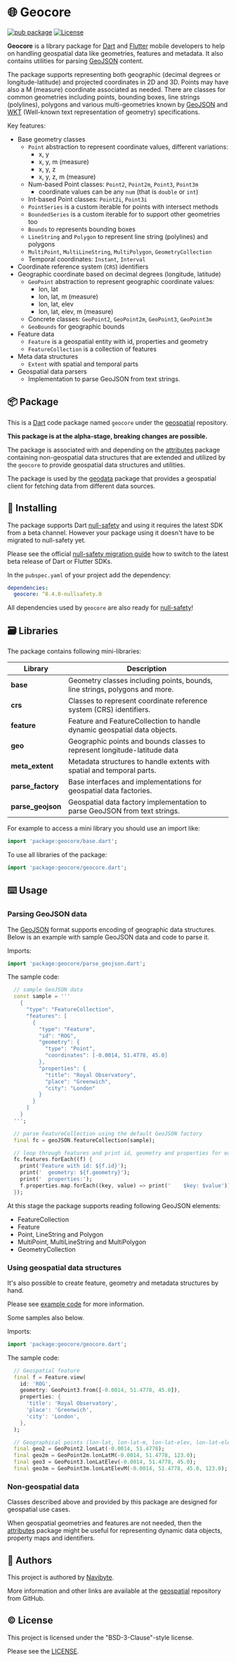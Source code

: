 # :globe_with_meridians: Geocore

[![pub package](https://img.shields.io/pub/v/geocore.svg)](https://pub.dev/packages/geocore) [![License](https://img.shields.io/badge/License-BSD%203--Clause-blue.svg)](https://opensource.org/licenses/BSD-3-Clause)

**Geocore** is a library package for [Dart](https://dart.dev/) and 
[Flutter](https://flutter.dev/) mobile developers to help on handling geospatial
data like geometries, features and metadata. It also contains utilities for 
parsing [GeoJSON](https://geojson.org/) content. 

The package supports representing both geographic (decimal degrees or 
longitude-latitude) and projected coordinates in 2D and 3D. Points may have also
a M (measure) coordinate associated as needed. There are classes for common
geometries including points, bounding boxes, line strings (polylines), polygons
and various multi-geometries known by [GeoJSON](https://geojson.org/) and 
[WKT](https://en.wikipedia.org/wiki/Well-known_text_representation_of_geometry)
(Well-known text representation of geometry) specifications.

Key features:
* Base geometry classes
  * `Point` abstraction to represent coordinate values, different variations:
    * x, y
    * x, y, m (measure)
    * x, y, z
    * x, y, z, m (measure)
  * Num-based Point classes: `Point2`, `Point2m`, `Point3`, `Point3m`
    * coordinate values can be any `num` (that is `double` or `int`)
  * Int-based Point classes: `Point2i`, `Point3i`
  * `PointSeries` is a custom iterable for points with intersect methods
  * `BoundedSeries` is a custom iterable for to support other geometries too
  * `Bounds` to represents bounding boxes
  * `LineString` and `Polygon` to represent line string (polylines) and polygons
  * `MultiPoint`, `MultiLineString`, `MultiPolygon`, `GeometryCollection`
  * Temporal coordinates: `Instant`, `Interval`  
* Coordinate reference system (`CRS`) identifiers
* Geographic coordinate based on decimal degrees (longitude, latitude)
  * `GeoPoint` abstraction to represent geographic coordinate values:
    * lon, lat
    * lon, lat, m (measure)
    * lon, lat, elev
    * lon, lat, elev, m (measure)
  * Concrete classes: `GeoPoint2`, `GeoPoint2m`, `GeoPoint3`, `GeoPoint3m`
  * `GeoBounds` for geographic bounds
* Feature data
  * `Feature` is a geospatial entity with id, properties and geometry
  * `FeatureCollection` is a collection of features
* Meta data structures
  * `Extent` with spatial and temporal parts
* Geospatial data parsers
  * Implementation to parse GeoJSON from text strings.

## :package: Package

This is a [Dart](https://dart.dev/) code package named `geocore` under the 
[geospatial](https://github.com/navibyte/geospatial) repository. 

**This package is at the alpha-stage, breaking changes are possible.** 

The package is associated with and depending on the 
[attributes](https://pub.dev/packages/attributes) package containing 
non-geospatial data structures that are extended and utilized by the 
`geocore` to provide geospatial data structures and utilities. 

The package is used by the [geodata](https://pub.dev/packages/geodata) package
that provides a geospatial client for fetching data from different data sources.

## :electric_plug: Installing

The package supports Dart [null-safety](https://dart.dev/null-safety) and 
using it requires the latest SDK from a beta channel. However your package using
it doesn't have to be migrated to null-safety yet.    

Please see the official 
[null-safety migration guide](https://dart.dev/null-safety/migration-guide)
how to switch to the latest beta release of Dart or Flutter SDKs.

In the `pubspec.yaml` of your project add the dependency:

```yaml
dependencies:
  geocore: ^0.4.0-nullsafety.0
```

All dependencies used by `geocore` are also ready for 
[null-safety](https://dart.dev/null-safety)!

## :card_file_box: Libraries

The package contains following mini-libraries:

Library              | Description 
-------------------- | -----------
**base**             | Geometry classes including points, bounds, line strings, polygons and more.
**crs**              | Classes to represent coordinate reference system (CRS) identifiers.
**feature**          | Feature and FeatureCollection to handle dynamic geospatial data objects.
**geo**              | Geographic points and bounds classes to represent longitude-latitude data
**meta_extent**      | Metadata structures to handle extents with spatial and temporal parts.
**parse_factory**    | Base interfaces and implementations for geospatial data factories.
**parse_geojson**    | Geospatial data factory implementation to parse GeoJSON from text strings.

For example to access a mini library you should use an import like:

```dart
import 'package:geocore/base.dart';
```

To use all libraries of the package:

```dart
import 'package:geocore/geocore.dart';
```

## :keyboard: Usage

### Parsing GeoJSON data

The [GeoJSON](https://geojson.org/) format supports encoding of geographic data
structures. Below is an example with sample GeoJSON data and code to parse it.

Imports:

```dart
import 'package:geocore/parse_geojson.dart';
```

The sample code:

```dart
  // sample GeoJSON data
  const sample = '''
    {
      "type": "FeatureCollection",
      "features": [
        {
          "type": "Feature",
          "id": "ROG",
          "geometry": {
            "type": "Point",
            "coordinates": [-0.0014, 51.4778, 45.0]  
          },
          "properties": {
            "title": "Royal Observatory",
            "place": "Greenwich",
            "city": "London"
          }
        }  
      ]
    }
  ''';

  // parse FeatureCollection using the default GeoJSON factory
  final fc = geoJSON.featureCollection(sample);

  // loop through features and print id, geometry and properties for each
  fc.features.forEach((f) {
    print('Feature with id: ${f.id}');
    print('  geometry: ${f.geometry}');
    print('  properties:');
    f.properties.map.forEach((key, value) => print('    $key: $value'));
  });
```

At this stage the package supports reading following GeoJSON elements:

* FeatureCollection
* Feature
* Point, LineString and Polygon
* MultiPoint, MultiLineString and MultiPolygon
* GeometryCollection

### Using geospatial data structures

It's also possible to create feature, geometry and metadata structures by hand.

Please see [example code](example/geocore_example.dart) for more information.

Some samples also below.

Imports:

```dart
import 'package:geocore/geocore.dart';
```

The sample code:

```dart
  // Geospatial feature
  final f = Feature.view(
    id: 'ROG',
    geometry: GeoPoint3.from([-0.0014, 51.4778, 45.0]),
    properties: {
      'title': 'Royal Observatory',
      'place': 'Greenwich',
      'city': 'London',
    },
  );

  // Geographical points (lon-lat, lon-lat-m, lon-lat-elev, lon-lat-elev-m)
  final geo2 = GeoPoint2.lonLat(-0.0014, 51.4778);
  final geo2m = GeoPoint2m.lonLatM(-0.0014, 51.4778, 123.0);
  final geo3 = GeoPoint3.lonLatElev(-0.0014, 51.4778, 45.0);
  final geo3m = GeoPoint3m.lonLatElevM(-0.0014, 51.4778, 45.0, 123.0);
```

### Non-geospatial data

Classes described above and provided by this package are designed for geospatial
use cases.

When geospatial geometries and features are not needed, then 
the [attributes](https://pub.dev/packages/attributes) package might be 
useful for representing dynamic data objects, property maps and identifiers. 

## :house_with_garden: Authors

This project is authored by [Navibyte](https://navibyte.com).

More information and other links are available at the
[geospatial](https://github.com/navibyte/geospatial) repository from GitHub. 

## :copyright: License

This project is licensed under the "BSD-3-Clause"-style license.

Please see the 
[LICENSE](https://github.com/navibyte/geospatial/blob/main/LICENSE).

